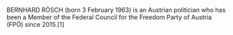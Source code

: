 BERNHARD RÖSCH (born 3 February 1963) is an Austrian politician who has been a Member of the Federal Council for the Freedom Party of Austria (FPÖ) since 2015.[1]
